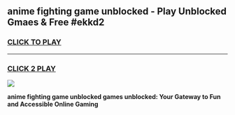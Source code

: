 
## anime fighting game unblocked - Play Unblocked Gmaes & Free #ekkd2
<h3>
<a href="https://premium.freeplayer.one?title=anime_fighting_game_unblocked&ref=03M">CLICK TO PLAY</a></h3>
<hr>

<h3>
<a href="https://premium.freeplayer.one?title=anime_fighting_game_unblocked&ref=03M">CLICK 2 PLAY</a>
  
</h3>

<a href="https://premium.freeplayer.one?title=anime_fighting_game_unblocked&ref=03M"><img src="https://clearcache.store/games.png"></a>


**anime fighting game unblocked games unblocked: Your Gateway to Fun and Accessible Online Gaming**
